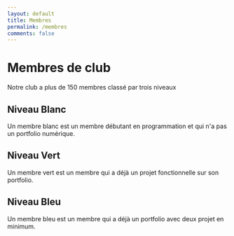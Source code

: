 ```yaml
---
layout: default
title: Membres
permalink: /membres
comments: false
---
```

# Membres de club
Notre club a plus de 150 membres classé par trois niveaux

## Niveau Blanc

Un membre blanc est un membre débutant en programmation et qui n'a pas un portfolio numérique.

## Niveau Vert 

Un membre vert est un membre qui a déjà un projet fonctionnelle sur son portfolio.

## Niveau Bleu

Un membre bleu est un membre qui a déjà un portfolio avec deux projet en minimum.